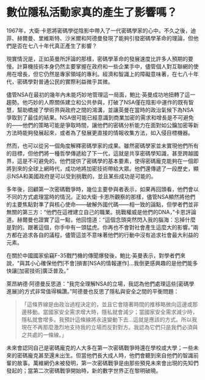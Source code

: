# 數位隱私活動家真的產生了影響嗎？

1967年，大衛·卡恩將密碼學從陰影中帶入了一代密碼學家的心中。不久之後，迪菲、赫爾曼、里維斯特、沙米爾和阿德曼發現了能夠引發密碼學革命的理論，但他們是否在七八十年代真正產生了影響？

現實情況是，正如英曼所評論的那樣，密碼學革命的發展速度比許多人預期的要慢。計算機技術本身仍然主要掌握在政府和一些企業手中，儘管個人對互聯網的使用在增長，但它仍然是專家領域的專利。經濟和智識上的障礙意味著，在七八十年代，密碼學對普通公民的實際利益微乎其微。

儘管NSA在最初的幾年內未能巧妙地管理這一局面，鮑比·英曼成功地扭轉了這一趨勢。他巧妙的人際關係建立和公共參與，打破了NSA僅在陰影中運作的既有智慧，幫助橋接了學術界與政府之間的鴻溝，並讓英曼在當時的政治氣候下為NSA爭取到了最佳的結果。NSA很可能已經意識到商業加密的需求和增長是不可避免的——他們的策略可能是爭取時間，讓他們的密碼分析能力在面對如公鑰加密等新方法時能夠發展起來，或者為了發展更直接的情報收集方法，如入侵目標機器。

然而，也可以從另一個角度解釋密碼學家的成果。雖然密碼學家並未實現他們所有的目標，但他們將一種哲學傳遞給了下一代，這就是共享密碼學知識，甚至跨越國界，這是不可避免的。他們提供了密碼學的基本要素，使得密碼龐克能夠在一個即將到來的全球上網時代，成功地將加密技術帶給大眾。他們還傳遞了一段歷史，顯示NSA和美國政府是可以受到挑戰的，並且某些成功是可能的。

多年後，回顧第一次密碼戰爭時，幾位主要參與者表示，如果再回頭看，他們會以不同的方式處理當時的情況。正如大衛·卡恩所觀察的那樣，儘管NSA顯然將他們的主要焦點對準了與核心使命——破解外國代碼——相一致的論點，但學者們並非無關的第三方：“他們在這裡建立自己的職業。挑戰權威是他們的DNA，”卡恩評論道。赫爾曼也證實了這一點，他回憶道：“這個念頭突然閃入我的腦海：忘掉什麼是對的。跟著這個，你手中有一頭猛虎。你再也不會對社會產生這麼大的影響。”兩方都在追求各自的議程，儘管這並不意味著他們的行動中沒有追求社會最大利益的元素。

在關於中國國家偷竊F-35戰鬥機的傳聞爆發後，鮑比·英曼表示，對學者們來說，“與其小心確保他們[不會]損害[NSA的情報運作]…我倒更感興趣的是他們能多快讓[加密技術]廣泛普及。”

萊昂納德·阿德曼反思道：“我完全理解NSA的立場，我認為他們處理這些[密碼學進展]的方式非常值得稱讚。”阿德曼也反思了隱私與安全之間的平衡問題：

> 「這條界線是由政治過程決定的，並且它會隨著時間的推移略微向這邊或那邊移動。當國家安全需求增大時，隱私就會減少；當國家安全需求減少時，隱私就會增多。我預計這條線將永遠變動下去…這就是應該的方式。所以我現在不再那麼激烈地支持我的立場而反對對方。我認為它們只是我們必須與之共處的一條線。」

未來會認同自己是密碼龐克的人大多在第一次密碼戰爭時還在學校或大學；一些未來的密碼龐克甚至還未出生。但當他們長大成人時，他們會聽到來自他們的智識前輩的故事。萬維網仍未被發明，第一次密碼戰爭是由那些預見未來會出現的先知們發起的；當第二次密碼戰爭開始時，新的數字世界正在黎明破曉。
